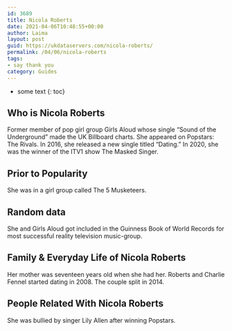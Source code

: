 ```yaml
---
id: 3689
title: Nicola Roberts
date: 2021-04-06T10:48:55+00:00
author: Laima
layout: post
guid: https://ukdataservers.com/nicola-roberts/
permalink: /04/06/nicola-roberts
tags:
- say thank you
category: Guides
---
```


* some text
{: toc}


## Who is Nicola Roberts
                  
                  
                  
Former member of pop girl group Girls Aloud whose single &#8220;Sound of the Underground&#8221; made the UK Billboard charts. She appeared on Popstars: The Rivals. In 2016, she released a new single titled &#8220;Dating.&#8221; In 2020, she was the winner of the ITV1 show The Masked Singer.  
                  
              
            
              
            
                
                
                
## Prior to Popularity
                  
                  
                  
She was in a girl group called The 5 Musketeers.
                  
              
            
              
            
                
                
                
## Random data
                  
                  
                  
She and Girls Aloud got included in the Guinness Book of World Records for most successful reality television music-group.
                  
              
            
              
            
                
                
                
## Family & Everyday Life of Nicola Roberts
                  
                  
                  
Her mother was seventeen years old when she had her. Roberts and Charlie Fennel started dating in 2008. The couple split in 2014.
                  
              
            
              
            
                
                
                
## People Related With Nicola Roberts
                  
                  
                  
She was bullied by singer Lily Allen after winning Popstars.
                  
              
            
              
            
                
              
            
              
              
            
            
              
            
          
          
          